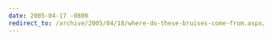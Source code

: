 ```yaml
---
date: 2005-04-17 -0800
redirect_to: /archive/2005/04/18/where-do-these-bruises-come-from.aspx/
---
```

